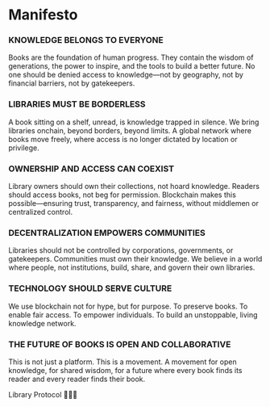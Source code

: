 # Manifesto

### KNOWLEDGE BELONGS TO EVERYONE

Books are the foundation of human progress. They contain the wisdom of generations, the power to inspire, and the tools to build a better future.
No one should be denied access to knowledge—not by geography, not by financial barriers, not by gatekeepers.

### LIBRARIES MUST BE BORDERLESS

A book sitting on a shelf, unread, is knowledge trapped in silence.
We bring libraries onchain, beyond borders, beyond limits. A global network where books move freely, where access is no longer dictated by location or privilege.

### OWNERSHIP AND ACCESS CAN COEXIST

Library owners should own their collections, not hoard knowledge.
Readers should access books, not beg for permission.
Blockchain makes this possible—ensuring trust, transparency, and fairness, without middlemen or centralized control.

### DECENTRALIZATION EMPOWERS COMMUNITIES

Libraries should not be controlled by corporations, governments, or gatekeepers.
Communities must own their knowledge.
We believe in a world where people, not institutions, build, share, and govern their own libraries.

### TECHNOLOGY SHOULD SERVE CULTURE

We use blockchain not for hype, but for purpose.
To preserve books.
To enable fair access.
To empower individuals.
To build an unstoppable, living knowledge network.

### THE FUTURE OF BOOKS IS OPEN AND COLLABORATIVE

This is not just a platform. This is a movement.
A movement for open knowledge, for shared wisdom, for a future where every book finds its reader and every reader finds their book.

Library Protocol 📕💓😊